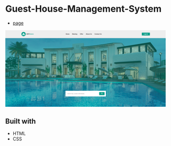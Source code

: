 # Guest-House-Management-System

- [page](https://rahul-guesthousemanagementsystem.netlify.app)

![Guest House Management System](./images/page.png)

## Built with 
- HTML
- CSS
